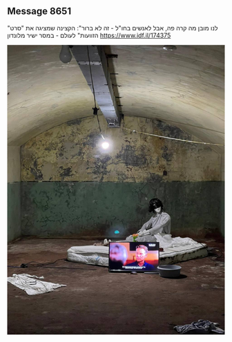 ## Message 8651

"לנו מובן מה קרה פה, אבל לאנשים בחו"ל - זה לא ברור":
הקצינה שמציגה את "סרט הזוועות" לעולם - במסר ישיר מלונדון
https://www.idf.il/174375

![Photo](./8651/8651_photo.jpg)
